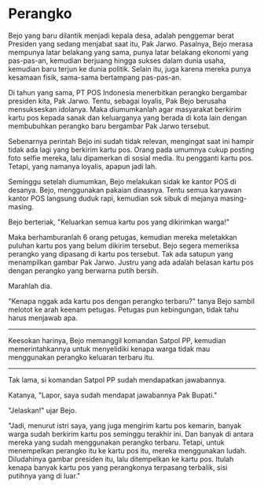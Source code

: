 # Perangko



Bejo yang baru dilantik menjadi kepala desa, adalah penggemar berat Presiden yang sedang menjabat saat itu, Pak Jarwo. Pasalnya, Bejo merasa mempunya latar belakang yang sama, punya latar belakang ekonomi yang pas-pas-an, kemudian berjuang hingga sukses dalam dunia usaha, kemudian baru terjun ke dunia politik. Selain itu, juga karena mereka punya kesamaan fisik, sama-sama bertampang pas-pas-an.

Di tahun yang sama, PT POS Indonesia menerbitkan perangko bergambar presiden kita, Pak Jarwo. Tentu, sebagai loyalis, Pak Bejo berusaha mensukseskan idolanya. Maka diumumkanlah agar masyarakat berkirim kartu pos kepada sanak dan keluarganya yang berada di kota lain dengan membubuhkan perangko baru bergambar Pak Jarwo tersebut.

Sebenarnya perintah Bejo ini sudah tidak relevan, mengingat saat ini hampir tidak ada lagi yang berkirim kartu pos. Orang pada umumnya cukup posting foto selfie mereka, lalu dipamerkan di sosial media. Itu pengganti kartu pos. Tetapi, yang namanya loyalis, apapun jadi lah.

Seminggu setelah diumumkan, Bejo melakukan sidak ke kantor POS di desanya. Bejo, menggunakan pakaian dinasnya. Tentu semua karyawan kantor POS langsung duduk rapi, kemudian sok sibuk di mejanya masing-masing.

Bejo berteriak, "Keluarkan semua kartu pos yang dikirimkan warga!"

Maka berhamburanlah 6 orang petugas, kemudian mereka meletakkan puluhan kartu pos yang belum dikirim tersebut. Bejo segera memeriksa perangko yang dipasang di kartu pos tersebut. Tak ada satupun yang menampilkan gambar Pak Jarwo. Justru yang ada adalah belasan kartu pos dengan perangko yang berwarna putih bersih.

Marahlah dia.

"Kenapa nggak ada kartu pos dengan perangko terbaru?" tanya Bejo sambil melotot ke arah keenam petugas. Petugas pun kebingungan, tidak tahu harus menjawab apa.

***

Keesokan harinya, Bejo memanggil komandan Satpol PP, kemudian memerintahkannya untuk menyelidiki kenapa warga tidak mau menggunakan perangko keluaran terbaru itu.

***

Tak lama, si komandan Satpol PP sudah mendapatkan jawabannya.

Katanya, "Lapor, saya sudah mendapat jawabannya Pak Bupati."

"Jelaskan!" ujar Bejo.

"Jadi, menurut istri saya, yang juga mengirim kartu pos kemarin, banyak warga sudah berkirim kartu pos seminggu terakhir ini. Dan banyak di antara mereka yang sudah menggunakan perangko terbaru. Tetapi, untuk menempelkan perangko itu ke kartu pos itu, mereka menggunakan ludah. Diludahinya gambar presiden itu, lalu ditempelkan ke kartu pos. Itulah kenapa banyak kartu pos yang perangkonya terpasang terbalik, sisi putihnya yang di luar."

